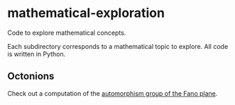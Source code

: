 # mathematical-exploration
Code to explore mathematical concepts.

Each subdirectory corresponds to a mathematical topic to explore. All code is written in Python.

## Octonions

Check out a computation of the [automorphism group of the Fano plane](https://github.com/jmsmdy/mathematical-exploration/blob/master/octonions/Fano%20Plane.ipynb).

